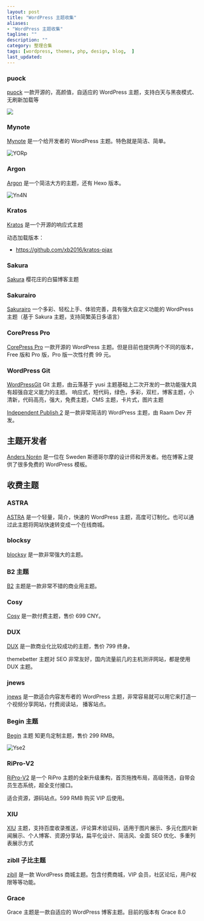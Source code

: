 ```yaml
---
layout: post
title: "WordPress 主题收集"
aliases:
- "WordPress 主题收集"
tagline: ""
description: ""
category: 整理合集
tags: [wordpress, themes, php, design, blog,  ]
last_updated:
---
```


### puock

[puock](https://github.com/Licoy/wordpress-theme-puock) 一款开源的，高颜值，自适应的 WordPress 主题，支持白天与黑夜模式、无刷新加载等

![](https://photo.einverne.info/images/2023/01/16/gq1D.jpg)

### Mynote

[Mynote](https://terryl.in/) 是一个给开发者的 WordPress 主题。特色就是简洁、简单。

![YORp](https://photo.einverne.info/images/2023/04/25/YORp.jpg)

### Argon

[Argon](https://github.com/solstice23/argon-theme) 是一个简洁大方的主题，还有 Hexo 版本。

![Yn4N](https://photo.einverne.info/images/2023/04/25/Yn4N.jpg)

### Kratos

[Kratos](https://github.com/Vtrois/Kratos) 是一个开源的响应式主题

动态加载版本：

- <https://github.com/xb2016/kratos-pjax>

### Sakura

[Sakura](https://github.com/mashirozx/Sakura) 樱花庄的白猫博客主题

### Sakurairo

[Sakurairo](https://github.com/mirai-mamori/Sakurairo) 一个多彩、轻松上手、体验完善，具有强大自定义功能的 WordPress 主题（基于 Sakura 主题，支持简繁英日多语言）

### CorePress Pro

[CorePress Pro](https://www.lovestu.com/corepress.html) 一款开源的 WordPress 主题。但是目前也提供两个不同的版本，Free 版和 Pro 版，Pro 版一次性付费 99 元。

### WordPress Git

[WordPressGit](https://github.com/BennyThink/WordPressGit) Git 主题，由云落基于 yusi 主题基础上二次开发的一款功能强大具有超强自定义能力的主题。
响应式，短代码，绿色，多彩，双栏，博客主题，小清新，代码高亮，强大，免费主题，CMS 主题，卡片式，图片主题

[Independent Publish 2](https://wordpress.com/theme/independent-publisher-2) 是一款非常简洁的 WordPress 主题，由 Raam Dev 开发。


## 主题开发者

[Anders Norén](https://andersnoren.se/) 是一位在 Sweden 斯德哥尔摩的设计师和开发者。他在博客上提供了很多免费的 WordPress 模板。

## 收费主题

### ASTRA

[ASTRA](https://wpastra.com/) 是一个轻量，简介，快速的 WordPress 主题，高度可订制化。也可以通过此主题将网站快速转变成一个在线商城。

### blocksy

[blocksy](https://creativethemes.com/blocksy/) 是一款非常强大的主题。

### B2 主题

[B2](https://7b2.com/) 主题是一款非常不错的商业用主题。

### Cosy

[Cosy](https://www.nicetheme.cn/store/cosy) 是一款付费主题，售价 699 CNY。

### DUX

[DUX](https://themebetter.com/theme/dux) 是一款商业化比较成功的主题，售价 799 终身。

themebetter 主题对 SEO 非常友好，国内流量前几的主机测评网站，都是使用 DUX 主题。

### jnews

[jnews](https://jnews.io/) 是一款适合内容发布者的 WordPress 主题，非常容易就可以用它来打造一个视频分享网站，付费阅读站， 播客站点。

### Begin 主题

[Begin](https://zmingcx.com/begin.html) 主题 知更鸟定制主题，售价 299 RMB。

![Yse2](https://photo.einverne.info/images/2023/04/25/Yse2.png)

### RiPro-V2

[RiPro-V2](https://ritheme.com/theme/820.html) 是一个 RiPro 主题的全新升级重构，首页拖拽布局，高级筛选，自带会员生态系统，超全支付接口。

适合资源，源码站点。599 RMB 购买 VIP 后使用。

### XIU

[XIU](https://themebetter.com/theme/xiu) 主题，支持百度收录推送，评论算术验证码，适用于图片展示、多元化图片新闻展示、个人博客、资源分享站，扁平化设计、简洁风、全面 SEO 优化、多重列表展示方式

### zibll 子比主题

[zibll](https://www.zibll.com/) 是一款 WordPress 商城主题。包含付费商城，VIP 会员，社区论坛，用户权限等等功能。

### Grace
Grace 主题是一款自适应的 WordPress 博客主题。目前的版本有 Grace 8.0
